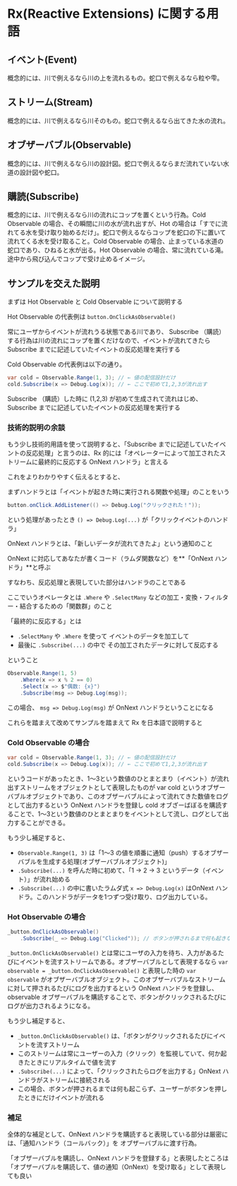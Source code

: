 # Rx(Reactive Extensions) に関する用語

## イベント(Event)

概念的には、川で例えるなら川の上を流れるもの。蛇口で例えるなら粒や雫。

## ストリーム(Stream)

概念的には、川で例えるなら川そのもの。蛇口で例えるなら出てきた水の流れ。

## オブザーバブル(Observable)

概念的には、川で例えるなら川の設計図。蛇口で例えるならまだ流れていない水道の設計図や蛇口。

## 購読(Subscribe)

概念的には、川で例えるなら川の流れにコップを置くという行為。Cold Observable の場合、その瞬間に川の水が流れ出すが、Hot の場合は「すでに流れてる水を受け取り始めるだけ」。蛇口で例えるならコップを蛇口の下に置いて流れてくる水を受け取ること。Cold Observable の場合、止まっている水道の蛇口であり、ひねると水が出る。Hot Observable の場合、常に流れている滝。途中から飛び込んでコップで受け止めるイメージ。

## サンプルを交えた説明

まずは Hot Observable と Cold Observable について説明する

Hot Observable の代表例は `button.OnClickAsObservable()`

常にユーザからイベントが流れうる状態である川であり、 Subscribe （購読）する行為は川の流れにコップを置くだけなので、イベントが流れてきたら Subscribe までに記述していたイベントの反応処理を実行する

Cold Observable の代表例は以下の通り。

```cs
var cold = Observable.Range(1, 3); // ← 値の配信設計だけ
cold.Subscribe(x => Debug.Log(x)); // ← ここで初めて1,2,3が流れ出す
```

Subscribe （購読）した時に (1,2,3) が初めて生成されて流れはじめ、 Subscribe までに記述していたイベントの反応処理を実行する

### 技術的説明の余談

もう少し技術的用語を使って説明すると、「Subscribe までに記述していたイベントの反応処理」と言うのは、Rx 的には「オペレーターによって加工されたストリームに最終的に反応する OnNext ハンドラ」と言える

これをよりわかりやすく伝えるとすると、

まずハンドラとは「イベントが起きた時に実行される関数や処理」のことをいう

```cs
button.onClick.AddListener(() => Debug.Log("クリックされた！"));
```

という処理があったとき `() => Debug.Log(...)` が「クリックイベントのハンドラ」

OnNext ハンドラとは、「新しいデータが流れてきたよ」という通知のこと

OnNext に対応してあなたが書くコード（ラムダ関数など）を**「OnNext ハンドラ」**と呼ぶ

すなわち、反応処理と表現していた部分はハンドラのことである

ここでいうオペレータとは `.Where` や `.SelectMany` などの加工・変換・フィルター・結合するための「関数群」のこと

「最終的に反応する」とは

*  `.SelectMany` や `.Where` を使って イベントのデータを加工して
* 最後に `.Subscribe(...)` の中で その加工されたデータに対して反応する

ということ

```cs
Observable.Range(1, 5)
    .Where(x => x % 2 == 0)
    .Select(x => $"偶数: {x}")
    .Subscribe(msg => Debug.Log(msg));
```

この場合、 `msg => Debug.Log(msg)` が OnNext ハンドラということになる

これらを踏まえて改めてサンプルを踏まえて Rx を日本語で説明すると

### Cold Observable の場合

```cs
var cold = Observable.Range(1, 3); // ← 値の配信設計だけ
cold.Subscribe(x => Debug.Log(x)); // ← ここで初めて1,2,3が流れ出す
```

というコードがあったとき、1〜3という数値のひとまとまり（イベント）が流れ出すストリームをオブジェクトとして表現したものが var cold というオブザーバブルオブジェクトであり、このオブザーバブルによって流れてきた数値をログとして出力するという OnNext ハンドラを登録し cold オブざーばぼるを購読することで、1〜3という数値のひとまとまりをイベントとして流し、ログとして出力することができる。

もう少し補足すると、

* `Observable.Range(1, 3)` は「1〜3 の値を順番に通知（push）するオブザーバブルを生成する処理(オブザーバブルオブジェクト)」
* `.Subscribe(...)` を呼んだ時に初めて、「1 → 2 → 3 というデータ（イベント）」が流れ始める
* `.Subscribe(...)` の中に書いたラムダ式 `x => Debug.Log(x)` はOnNext ハンドラ。このハンドラがデータを1つずつ受け取り、ログ出力している。

### Hot Observable の場合

```cs
_button.OnClickAsObservable()
    .Subscribe(_ => Debug.Log("Clicked")); // ボタンが押されるまで何も起きない
```

`_button.OnClickAsObservable()` とは常にユーザの入力を待ち、入力があるたびにイベントを流すストリームである。オブザーバブルとして表現するなら `var observable = _button.OnClickAsObservable()` と表現した時の `var observable` がオブザーバブルオブジェクト。このオブザーバブルなストリームに対して押されるたびにログを出力するという OnNext ハンドラを登録し、 observable オブザーバブルを購読することで、ボタンがクリックされるたびにログが出力されるようになる。

もう少し補足すると、

* `_button.OnClickAsObservable()` は、「ボタンがクリックされるたびにイベントを流すストリーム
* このストリームは常にユーザーの入力（クリック）を監視していて、何か起きたときにリアルタイムで値を流す
* `.Subscribe(...)` によって、「クリックされたらログを出力する」OnNext ハンドラがストリームに接続される
* この場合、ボタンが押されるまでは何も起こらず、ユーザーがボタンを押したときにだけイベントが流れる

### 補足

全体的な補足として、OnNext ハンドラを購読すると表現している部分は厳密には、「通知ハンドラ（コールバック）」を オブザーバブルに渡す行為。

「オブザーバブルを購読し、OnNext ハンドラを登録する」と表現したところは「オブザーバブルを購読して、値の通知（OnNext）を受け取る」として表現しても良い
